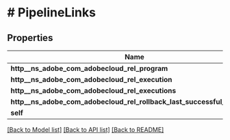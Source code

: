 # # PipelineLinks

## Properties

Name | Type | Description | Notes
------------ | ------------- | ------------- | -------------
**http__ns_adobe_com_adobecloud_rel_program** | [**\OpenAPI\Client\Model\HalLink**](HalLink.md) |  | [optional] 
**http__ns_adobe_com_adobecloud_rel_execution** | [**\OpenAPI\Client\Model\HalLink**](HalLink.md) |  | [optional] 
**http__ns_adobe_com_adobecloud_rel_executions** | [**\OpenAPI\Client\Model\HalLink**](HalLink.md) |  | [optional] 
**http__ns_adobe_com_adobecloud_rel_rollback_last_successful_execution** | [**\OpenAPI\Client\Model\HalLink**](HalLink.md) |  | [optional] 
**self** | [**\OpenAPI\Client\Model\HalLink**](HalLink.md) |  | [optional] 

[[Back to Model list]](../../README.md#documentation-for-models) [[Back to API list]](../../README.md#documentation-for-api-endpoints) [[Back to README]](../../README.md)



